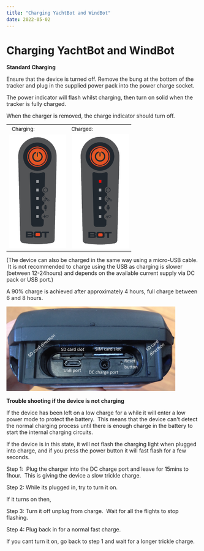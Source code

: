 ```yaml
---
title: "Charging YachtBot and WindBot"
date: 2022-05-02
---
```

# Charging YachtBot and WindBot

**Standard Charging** 

  

Ensure that the device is turned off. Remove the bung at the bottom of the tracker and plug in the supplied power pack into the power charge socket. 

The power indicator will flash whilst charging, then turn on solid when the tracker is fully charged. 

When the charger is removed, the charge indicator should turn off. 

  

<table class="fr-no-borders" style="width: 100%;"><tbody><tr><td style="width: 29.8979%;"><span style="box-sizing: border-box; color: rgb(0, 0, 0); font-family: -apple-system, BlinkMacSystemFont, &quot;Segoe UI&quot;, Roboto, &quot;Helvetica Neue&quot;, Arial, sans-serif; font-size: 13px; font-weight: 400; text-indent: 0px; text-align: center;">&nbsp; Charg</span><span style="box-sizing: border-box; color: rgb(0, 0, 0); font-family: -apple-system, BlinkMacSystemFont, &quot;Segoe UI&quot;, Roboto, &quot;Helvetica Neue&quot;, Arial, sans-serif; font-size: 13px; font-weight: 400; text-indent: 0px; text-align: center;">ing: &nbsp; &nbsp;&nbsp;</span><br></td><td style="width: 69.9628%;"><span style="color: rgb(0, 0, 0); font-family: -apple-system, BlinkMacSystemFont, &quot;Segoe UI&quot;, Roboto, &quot;Helvetica Neue&quot;, Arial, sans-serif; font-size: 13px; font-weight: 400; text-align: center; text-indent: 0px; display: inline !important;">Charged:</span><br></td></tr><tr><td dir="ltr" style="width: 50%;"><img src="../../../assets/images/FUGyAr54T7BjC2xcaomQwfjwuNsdMsAC1Q.png" alt="Yachtbot LEDs when charging" height="297px" style="max-width: 150px"></td><td style="width: 50%;"><img src="../../../assets/images/TYeyN6e5dBmZaNebpiI_78iXGxCngCuq3A.png" alt="Yachtbot LEDs when charged" height="299px"  style="max-width: 150px"></td></tr></tbody></table>

  

  

(The device can also be charged in the same way using a micro-USB cable.  It is not recommended to charge using the USB as charging is slower (between 12-24hours) and depends on the available current supply via DC pack or USB port.)

  

A 90% charge is achieved after approximately 4 hours, full charge between 6 and 8 hours.

  

<img src="../../../assets/images/charging.png" alt=""  height="221px" />

**Trouble shooting if the device is not charging**

  

If the device has been left on a low charge for a while it will enter a low power mode to protect the battery.  This means that the device can't detect the normal charging process until there is enough charge in the battery to start the internal charging circuits.

  

If the device is in this state, it will not flash the charging light when plugged into charge, and if you press the power button it will fast flash for a few seconds.

  

Step 1:  Plug the charger into the DC charge port and leave for 15mins to 1hour.  This is giving the device a slow trickle charge.

  

Step 2: While its plugged in, try to turn it on.

  

If it turns on then,  

Step 3: Turn it off unplug from charge.  Wait for all the flights to stop flashing.  

  

Step 4: Plug back in for a normal fast charge.

  

If you cant turn it on, go back to step 1 and wait for a longer trickle charge.